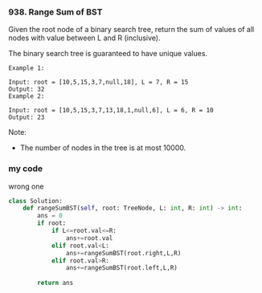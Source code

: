 ### 938. Range Sum of BST

Given the root node of a binary search tree, return the sum of values of all nodes with value between L and R (inclusive).

The binary search tree is guaranteed to have unique values.
 
```
Example 1:

Input: root = [10,5,15,3,7,null,18], L = 7, R = 15
Output: 32
Example 2:

Input: root = [10,5,15,3,7,13,18,1,null,6], L = 6, R = 10
Output: 23
```
Note:
* The number of nodes in the tree is at most 10000.


### my code
wrong one
```python
class Solution:
    def rangeSumBST(self, root: TreeNode, L: int, R: int) -> int:
        ans = 0
        if root:
            if L<=root.val<=R:
                ans+=root.val
            elif root.val<L:
                ans+=rangeSumBST(root.right,L,R)
            elif root.val>R:
                ans+=rangeSumBST(root.left,L,R)
        
        return ans
```
